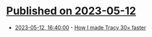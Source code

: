 # [Published on 2023-05-12](index.md)

* [2023-05-12, 16:40:00](https://lobste.rs/s/fccgyr/how_i_made_tracy_30x_faster) - [How I made Tracy 30× faster](https://wolf.nereid.pl/posts/how-tracy-faster/)
